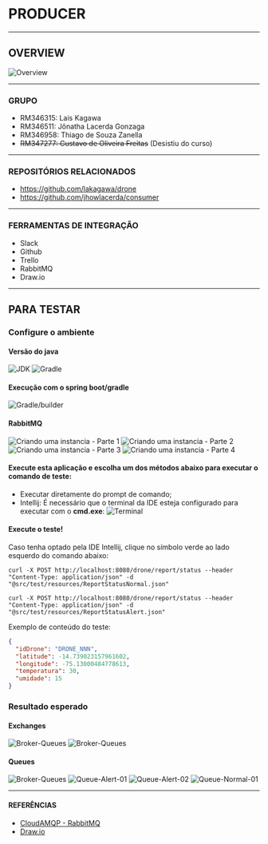 # PRODUCER

---

## OVERVIEW

![Overview](docs/images/overview.PNG)

---

### GRUPO

- RM346315: Lais Kagawa
- RM346511: Jônatha Lacerda Gonzaga
- RM346958: Thiago de Souza Zanella
- <del> RM347277: Gustavo de Oliveira Freitas</del> (Desistiu do curso)

---

### REPOSITÓRIOS RELACIONADOS

- https://github.com/lakagawa/drone
- https://github.com/jhowlacerda/consumer

---

### FERRAMENTAS DE INTEGRAÇÃO

- Slack
- Github
- Trello
- RabbitMQ
- Draw.io

---

## PARA TESTAR

### Configure o ambiente

#### Versão do java
![JDK](docs/images/config_java.PNG)
![Gradle](docs/images/config_gradle01.PNG)

#### Execução com o spring boot/gradle
![Gradle/builder](docs/images/config_gradle02.PNG)


#### RabbitMQ 
![Criando uma instancia - Parte 1](docs/images/config_rabbitmq01.PNG)
![Criando uma instancia - Parte 2](docs/images/config_rabbitmq02.PNG)
![Criando uma instancia - Parte 3](docs/images/config_rabbitmq03.PNG)
![Criando uma instancia - Parte 4](docs/images/config_rabbitmq04.PNG)


#### Execute esta aplicação e escolha um dos métodos abaixo para executar o comando de teste:
  - Executar diretamente do prompt de comando;
  - Intellij: É necessário que o terminal da IDE esteja configurado para executar com o **cmd.exe**:
![Terminal](docs/images/config_terminal.PNG)


#### Execute o teste!
Caso tenha optado pela IDE Intellij, clique no símbolo verde ao lado esquerdo do comando abaixo:
```shell
curl -X POST http://localhost:8080/drone/report/status --header "Content-Type: application/json" -d "@src/test/resources/ReportStatusNormal.json"
```
```shell
curl -X POST http://localhost:8080/drone/report/status --header "Content-Type: application/json" -d "@src/test/resources/ReportStatusAlert.json"
```

Exemplo de conteúdo do teste:
```json
{
  "idDrone": "DRONE_NNN",
  "latitude": -14.739023157961602,
  "longitude": -75.13000484778613,
  "temperatura": 30,
  "umidade": 15
}
```

### Resultado esperado

#### Exchanges

![Broker-Queues](docs/images/amqp_default01.PNG)
![Broker-Queues](docs/images/amqp_default02.PNG)

#### Queues

![Broker-Queues](docs/images/queues_rabbitmq.PNG)
![Queue-Alert-01](docs/images/queue_alert_msg01.PNG)
![Queue-Alert-02](docs/images/queue_alert_msg02.PNG)
![Queue-Normal-01](docs/images/queue_normal_msg01.PNG)

--- 

#### REFERÊNCIAS

- [CloudAMQP - RabbitMQ](https://customer.cloudamqp.com/instance/)
- [Draw.io](https://app.diagrams.net)
